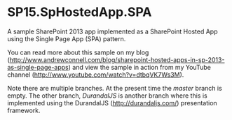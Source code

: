 SP15.SpHostedApp.SPA
====================

A sample SharePoint 2013 app implemented as a SharePoint Hosted App using the Single Page App (SPA) pattern.

You can read more about this sample on my blog (http://www.andrewconnell.com/blog/sharepoint-hosted-apps-in-sp-2013-as-single-page-apps) and view the sample in action from my YouTube channel (http://www.youtube.com/watch?v=dtbqVK7Ws3M).

Note there are multiple branches. At the present time the *master* branch is empty. The other branch, *DurandalJS* is another branch where this is implemented using the DurandalJS (http://durandaljs.com/) presentation framework.
